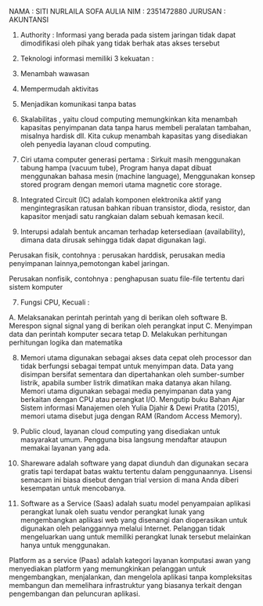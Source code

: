 NAMA : SITI NURLAILA SOFA AULIA
NIM : 2351472880
JURUSAN : AKUNTANSI

1. Authority : Informasi yang berada pada sistem jaringan tidak dapat dimodifikasi oleh pihak yang tidak berhak atas akses tersebut

2. Teknologi informasi memiliki 3 kekuatan :
1. Menambah wawasan
2. Mempermudah aktivitas
3. Menjadikan komunikasi tanpa batas

3. Skalabilitas , yaitu cloud computing memungkinkan kita menambah kapasitas penyimpanan data tanpa harus membeli peralatan tambahan, misalnya hardisk dll. Kita cukup menambah kapasitas yang disediakan oleh penyedia layanan cloud computing.

4. Ciri utama computer generasi pertama : Sirkuit masih menggunakan tabung hampa (vacuum tube), Program hanya dapat dibuat menggunakan bahasa mesin (machine language),  Menggunakan konsep stored program dengan memori utama magnetic core storage.

5. Integrated Circuit (IC) adalah komponen elektronika aktif yang mengintegrasikan ratusan bahkan ribuan transistor, dioda, resistor, dan kapasitor menjadi satu rangkaian dalam sebuah kemasan kecil.

6. Interupsi adalah bentuk ancaman terhadap ketersediaan (availability), dimana data dirusak sehingga tidak dapat digunakan lagi. 

Perusakan fisik, contohnya : perusakan harddisk, perusakan media penyimpanan lainnya,pemotongan kabel jaringan.

Perusakan nonfisik, contohnya : penghapusan suatu file-file tertentu dari sistem komputer

7. Fungsi CPU, Kecuali :

A. Melaksanakan perintah perintah yang di berikan oleh software
B. Merespon signal signal yang di berikan oleh perangkat input
C. Menyimpan data dan perintah komputer secara tetap
D. Melakukan perhitungan perhitungan logika dan matematika

8.  Memori utama digunakan sebagai akses data cepat oleh processor dan tidak berfungsi sebagai tempat untuk menyimpan data. Data yang disimpan bersifat sementara dan dipertahankan oleh sumber-sumber listrik, apabila sumber listrik dimatikan maka datanya akan hilang. Memori utama digunakan sebagai media penyimpanan data yang berkaitan dengan CPU atau perangkat I/O. Mengutip buku Bahan Ajar Sistem informasi Manajemen oleh Yulia Djahir & Dewi Pratita (2015), memori utama disebut juga dengan RAM (Random Access Memory).

9. Public cloud, layanan cloud computing yang disediakan untuk masyarakat umum. Pengguna bisa langsung mendaftar ataupun memakai layanan yang ada.

10. Shareware adalah software yang dapat diunduh dan digunakan secara gratis tapi terdapat batas waktu tertentu dalam penggunaannya. Lisensi semacam ini biasa disebut dengan trial version di mana Anda diberi kesempatan untuk mencobanya.

11. Software as a Service (Saas) adalah suatu model penyampaian aplikasi perangkat lunak oleh suatu vendor perangkat lunak yang mengembangkan aplikasi web yang disenangi dan dioperasikan untuk digunakan oleh pelanggannya melalui Internet. Pelanggan tidak mengeluarkan uang untuk memiliki perangkat lunak tersebut melainkan hanya untuk menggunakan.

 Platform as a service (Paas) adalah kategori layanan komputasi awan yang menyediakan platform yang memungkinkan pelanggan untuk mengembangkan, menjalankan, dan mengelola aplikasi tanpa kompleksitas membangun dan memelihara infrastruktur yang biasanya terkait dengan pengembangan dan peluncuran aplikasi.
